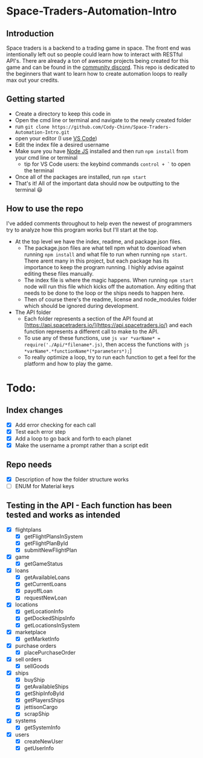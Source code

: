 # Space-Traders-Automation-Intro

## Introduction
Space traders is a backend to a trading game in space. The front end was intentionally left out so people could learn how to interact with RESTful API's. There are already a ton of awesome projects being created for this game and can be found in the [community discord](https://discord.gg/tQcRvx6a). This repo is dedicated to the beginners that want to learn how to create automation loops to really max out your credits.

## Getting started
 - Create a directory to keep this code in
 - Open the cmd line or terminal and navigate to the newly created folder
 - run ```git clone https://github.com/Cody-Chinn/Space-Traders-Automation-Intro.git```
 - open your editor (I use [VS Code](https://code.visualstudio.com/download))
 - Edit the index file a desired username
 - Make sure you have [Node JS](https://nodejs.org/en/download/) installed and then run ```npm install``` from your cmd line or terminal
    - tip for VS Code users: the keybind commands ``` control + ` ``` to open the terminal
 - Once all of the packages are installed, run ```npm start```
 - That's it! All of the important data should now be outputting to the terminal 😃

## How to use the repo
I've added comments throughout to help even the newest of programmers try to analyze how this program works but I'll start at the top.
- At the top level we have the index, readme, and package.json files. 
    - The package.json files are what tell npm what to download when running ```npm install``` and what file to run when running ```npm start```. There arent many in this project, but each package has its importance to keep the program running. I highly advise against editing these files manually.
    - The index file is where the magic happens. When running ```npm start``` node will run this file which kicks off the automation. Any editing that needs to be done to the loop or the ships needs to happen here.
    - Then of course there's the readme, license and node_modules folder which should be ignored during development.
- The API folder
    - Each folder represents a section of the API found at [https://api.spacetraders.io/](https://api.spacetraders.io/) and each function represents a different call to make to the API.
    - To use any of these functions, use ```js var *varName* = require('./Api/*filename*.js)```, then access the functions with ```js *varName*.*functionName*(*parameters*);```]
    - To really optimize a loop, try to run each function to get a feel for the platform and how to play the game.

# Todo:
## Index changes
- [x] Add error checking for each call
- [x] Test each error step
- [x] Add a loop to go back and forth to each planet
- [x] Make the username a prompt rather than a script edit

## Repo needs
- [x] Description of how the folder structure works
- [ ] ENUM for Material keys

## Testing in the API - Each function has been tested and works as intended
- [x] flightplans
    - [x] getFlightPlansInSystem
    - [x] getFlightPlanById
    - [x] submitNewFlightPlan
- [x] game
    - [x] getGameStatus
- [x] loans
    - [x] getAvailableLoans
    - [x] getCurrentLoans
    - [x] payoffLoan
    - [x] requestNewLoan
- [x] locations
    - [x] getLocationInfo
    - [x] getDockedShipsInfo
    - [x] getLocationsInSystem
- [x] marketplace
    - [x] getMarketInfo
- [x] purchase orders
    - [x] placePurchaseOrder
- [x] sell orders
    - [x] sellGoods
- [x] ships
    - [x] buyShip
    - [x] getAvailableShips
    - [x] getShipInfoById
    - [x] getPlayersShips
    - [x] jettisonCargo
    - [x] scrapShip
- [x] systems
    - [x] getSystemInfo
- [x] users
    - [x] createNewUser
    - [x] getUserInfo
